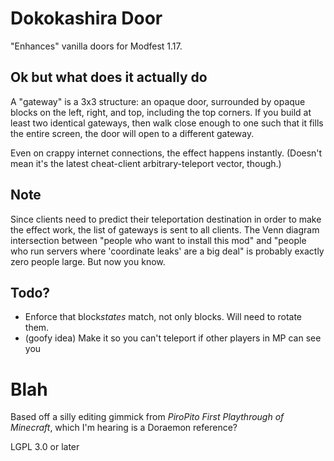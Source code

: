 # Dokokashira Door

"Enhances" vanilla doors for Modfest 1.17.

## Ok but what does it actually do

A "gateway" is a 3x3 structure: an opaque door, surrounded by opaque blocks on the left, right, and top, including the top corners. If you build at least two identical gateways, then walk close enough to one such that it fills the entire screen, the door will open to a different gateway.

Even on crappy internet connections, the effect happens instantly. (Doesn't mean it's the latest cheat-client arbitrary-teleport vector, though.)

## Note

Since clients need to predict their teleportation destination in order to make the effect work, the list of gateways is sent to all clients. The Venn diagram intersection between "people who want to install this mod" and "people who run servers where 'coordinate leaks' are a big deal" is probably exactly zero people large. But now you know.

## Todo?

* Enforce that block*states* match, not only blocks. Will need to rotate them.
* (goofy idea) Make it so you can't teleport if other players in MP can see you

# Blah

Based off a silly editing gimmick from *PiroPito First Playthrough of Minecraft*, which I'm hearing is a Doraemon reference?

LGPL 3.0 or later